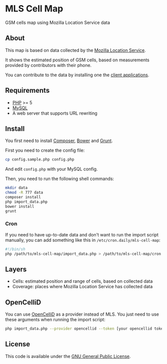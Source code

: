 # MLS Cell Map

GSM cells map using Mozilla Location Service data

## About

This map is based on data collected by the [Mozilla Location Service](https://location.services.mozilla.com/).

It shows the estimated position of GSM cells, based on measurements provided by contributors with their phone.

You can contribute to the data by installing one the [client applications](https://location.services.mozilla.com/apps).

## Requirements

* [PHP](http://php.net/) >= 5
* [MySQL](https://www.mysql.com/)
* A web server that supports URL rewriting

## Install

You first need to install [Composer](https://getcomposer.org/), [Bower](https://bower.io/) and [Grunt](https://gruntjs.com/).

First you need to create the config file:

```bash
cp config.sample.php config.php
```

And edit `config.php` with your MySQL config.

Then, you need to run the following shell commands:

```bash
mkdir data
chmod -R 777 data
composer install
php import_data.php
bower install
grunt
```

### Cron

If you need to have up-to-date data and don't want to run the import script manually,
you can add something like this in `/etc/cron.daily/mls-cell-map`:

```bash
#!/bin/sh
php /path/to/mls-cell-map/import_data.php > /path/to/mls-cell-map/cron.log
```

## Layers

* Cells: estimated position and range of cells, based on collected data
* Coverage: places where Mozilla Location Service has collected data

## OpenCelliD

You can use [OpenCelliD](https://opencellid.org/) as a provider instead of MLS.
You just need to use these arguments when running the import script:

```bash
php import_data.php --provider opencellid --token [your opencellid token]
```

## License

This code is available under the [GNU General Public License](http://www.gnu.org/licenses/gpl.html).
